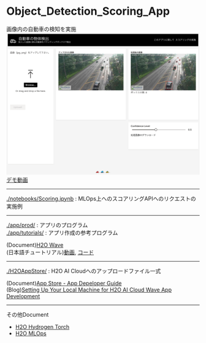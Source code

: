 # Object_Detection_Scoring_App

画像内の自動車の検知を実施  
<img src="./img/app_display.png" width="700">
[デモ動画](https://www.youtube.com/watch?v=N_ZuRwqcyWQ)

---
[./notebooks/Scoring.ipynb](./notebooks/Scoring.ipynb) : MLOps上へのスコアリングAPIへのリクエストの実施例

---
[./app/prod/](./app/prod/) : アプリのプログラム  
[./app/tutorials/](./app/tutorials/) : アプリ作成の参考プログラム

(Document)[H2O Wave](https://wave.h2o.ai/)  
(日本語チュートリアル)[動画](https://www.youtube.com/watch?v=cuz67LkGeLc&t=2956s), [コード](https://github.com/yukismd/H2O_Wave_Tutorial)

---
[./H2OAppStore/](./H2OAppStore/) : H2O AI Cloudへのアップロードファイル一式  

(Document)[App Store - App Depeloper Guide](https://h2oai.github.io/h2o-ai-cloud/developerguide)  
(Blog)[Setting Up Your Local Machine for H2O AI Cloud Wave App Development](https://h2o.ai/blog/setting-up-your-local-machine-for-h2o-ai-cloud-wave-app-development/)


---
その他Document
- [H2O Hydrogen Torch](https://docs.h2o.ai/h2o-hydrogen-torch/get-started/what-is-h2o-hydrogen-torch)
- [H2O MLOps](https://docs.h2o.ai/mlops/)
